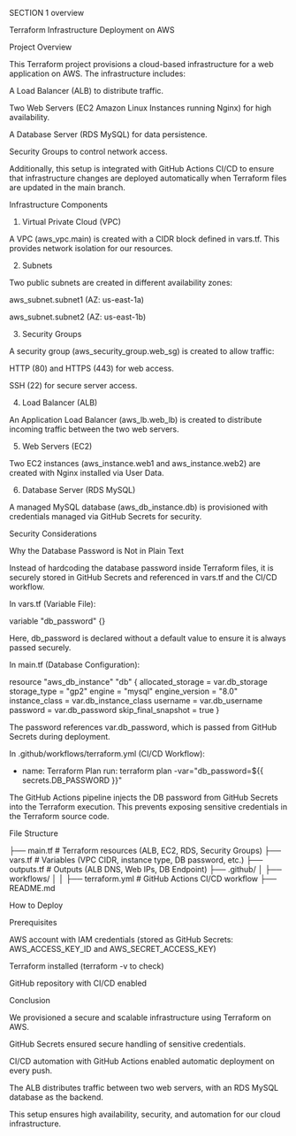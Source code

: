 SECTION 1 overview

Terraform Infrastructure Deployment on AWS

Project Overview

This Terraform project provisions a cloud-based infrastructure for a web application on AWS. The infrastructure includes:

A Load Balancer (ALB) to distribute traffic.

Two Web Servers (EC2 Amazon Linux Instances running Nginx) for high availability.

A Database Server (RDS MySQL) for data persistence.

Security Groups to control network access.

Additionally, this setup is integrated with GitHub Actions CI/CD to ensure that infrastructure changes are deployed automatically when Terraform files are updated in the main branch.

Infrastructure Components

1. Virtual Private Cloud (VPC)

A VPC (aws_vpc.main) is created with a CIDR block defined in vars.tf. This provides network isolation for our resources.

2. Subnets

Two public subnets are created in different availability zones:

aws_subnet.subnet1 (AZ: us-east-1a)

aws_subnet.subnet2 (AZ: us-east-1b)

3. Security Groups

A security group (aws_security_group.web_sg) is created to allow traffic:

HTTP (80) and HTTPS (443) for web access.

SSH (22) for secure server access.

4. Load Balancer (ALB)

An Application Load Balancer (aws_lb.web_lb) is created to distribute incoming traffic between the two web servers.

5. Web Servers (EC2)

Two EC2 instances (aws_instance.web1 and aws_instance.web2) are created with Nginx installed via User Data.

6. Database Server (RDS MySQL)

A managed MySQL database (aws_db_instance.db) is provisioned with credentials managed via GitHub Secrets for security.

Security Considerations

Why the Database Password is Not in Plain Text

Instead of hardcoding the database password inside Terraform files, it is securely stored in GitHub Secrets and referenced in vars.tf and the CI/CD workflow.

In vars.tf (Variable File):

variable "db_password" {}

Here, db_password is declared without a default value to ensure it is always passed securely.

In main.tf (Database Configuration):

resource "aws_db_instance" "db" {
allocated_storage = var.db_storage
storage_type = "gp2"
engine = "mysql"
engine_version = "8.0"
instance_class = var.db_instance_class
username = var.db_username
password = var.db_password
skip_final_snapshot = true
}

The password references var.db_password, which is passed from GitHub Secrets during deployment.

In .github/workflows/terraform.yml (CI/CD Workflow):

- name: Terraform Plan
  run: terraform plan -var="db_password=${{ secrets.DB_PASSWORD }}"

The GitHub Actions pipeline injects the DB password from GitHub Secrets into the Terraform execution.
This prevents exposing sensitive credentials in the Terraform source code.

File Structure

├── main.tf # Terraform resources (ALB, EC2, RDS, Security Groups)
├── vars.tf # Variables (VPC CIDR, instance type, DB password, etc.)
├── outputs.tf # Outputs (ALB DNS, Web IPs, DB Endpoint)
├── .github/
│ ├── workflows/
│ │ ├── terraform.yml # GitHub Actions CI/CD workflow
├── README.md

How to Deploy

Prerequisites

AWS account with IAM credentials (stored as GitHub Secrets: AWS_ACCESS_KEY_ID and AWS_SECRET_ACCESS_KEY)

Terraform installed (terraform -v to check)

GitHub repository with CI/CD enabled

Conclusion

We provisioned a secure and scalable infrastructure using Terraform on AWS.

GitHub Secrets ensured secure handling of sensitive credentials.

CI/CD automation with GitHub Actions enabled automatic deployment on every push.

The ALB distributes traffic between two web servers, with an RDS MySQL database as the backend.

This setup ensures high availability, security, and automation for our cloud infrastructure.
